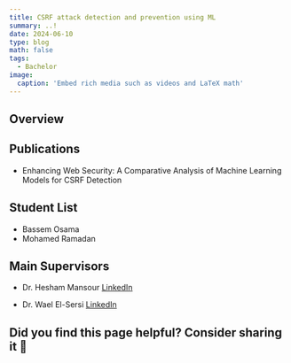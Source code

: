 ```yaml
---
title: CSRF attack detection and prevention using ML
summary: ..!
date: 2024-06-10
type: blog
math: false
tags:
  - Bachelor
image:
  caption: 'Embed rich media such as videos and LaTeX math'
---
```


<!-- Project Description -->
## Overview

## Publications
- Enhancing Web Security: A Comparative Analysis of Machine Learning Models for CSRF Detection

## Student List
- Bassem Osama
- Mohamed Ramadan

## Main Supervisors
- Dr. Hesham Mansour
[LinkedIn](https://www.linkedin.com/in/hesham-mansour-961041140/)


- Dr. Wael El-Sersi [LinkedIn](https://www.linkedin.com/in/welsersy/)


## Did you find this page helpful? Consider sharing it 🙌
